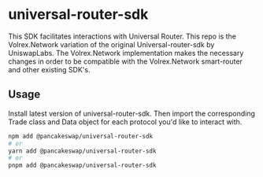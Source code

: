 # universal-router-sdk

This SDK facilitates interactions with Universal Router. This repo is the Volrex.Network variation of the original Universal-router-sdk by UniswapLabs. The Volrex.Network implementation makes the necessary changes in order to be compatible with the Volrex.Network smart-router and other existing SDK's.

## Usage

Install latest version of universal-router-sdk. Then import the corresponding Trade class and Data object for each protocol you'd like to interact with.

```sh
npm add @pancakeswap/universal-router-sdk
# or
yarn add @pancakeswap/universal-router-sdk
# or
pnpm add @pancakeswap/universal-router-sdk
```
